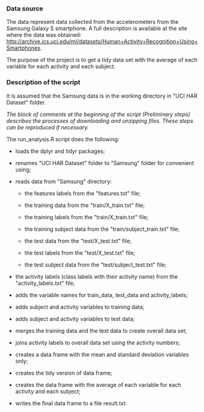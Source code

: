### Data source

The data represent data collected from the accelerometers from the Samsung Galaxy S smartphone. A full description is available at the site where the data was obtained: 
http://archive.ics.uci.edu/ml/datasets/Human+Activity+Recognition+Using+Smartphones. 

The purpose of the project is to get a tidy data set with the average of each variable for each activity and each subject.

### Description of the script

It is assumed that the Samsung data is in the working directory in "UCI HAR Dataset" folder.

*The block of comments at the beginning of the script (Preliminary steps) describes the processes of downloading and unzipping files. These steps can be reproduced if necessary.* 

The run_analysis.R script does the following:

- loads the dplyr and tidyr packages;

- renames "UCI HAR Dataset" folder to "Samsung" folder for convenient using; 

- reads data from "Samsung" directory:
  - the features labels from the "features.txt" file;
  
  - the training data from the "train/X_train.txt" file;
  - the training labels from the "train/X_train.txt" file;
  - the training subject data from the "train/subject_train.txt" file;

  - the test data from the "test/X_test.txt" file;
  - the test labels from the "test/X_test.txt" file;
  - the test subject data from the "test/subject_test.txt" file;

- the activity labels (class labels with their activity name) from the "activity_labels.txt" file;
	
- adds the variable names for train_data, test_data and activity_labels;

- adds subject and activity variables to training data;

- adds subject and activity variables to test data;

- merges the training data and the test data to create overall data set;

- joins activity labels to overall data set using the activity numbers;

- creates a data frame with the mean and standard deviation variables only;

- creates the tidy version of data frame;

- creates the data frame with the average of each variable for each activity and each subject;

- writes the final data frame to a file result.txt.
